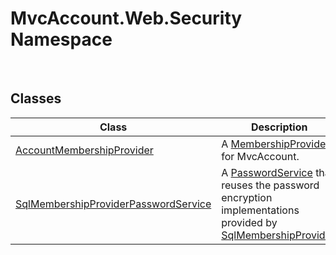 MvcAccount.Web.Security Namespace
=================================
 


Classes
-------

Class                                     | Description                                                                                                        
----------------------------------------- | ------------------------------------------------------------------------------------------------------------------ 
[AccountMembershipProvider][1]            | A [MembershipProvider][2] for MvcAccount.                                                                          
[SqlMembershipProviderPasswordService][3] | A [PasswordService][4] that reuses the password encryption implementations provided by [SqlMembershipProvider][5]. 

[1]: AccountMembershipProvider/README.md
[2]: http://msdn2.microsoft.com/en-us/library/sfka4yf8
[3]: SqlMembershipProviderPasswordService/README.md
[4]: ../MvcAccount/PasswordService/README.md
[5]: http://msdn2.microsoft.com/en-us/library/89hwy0w9